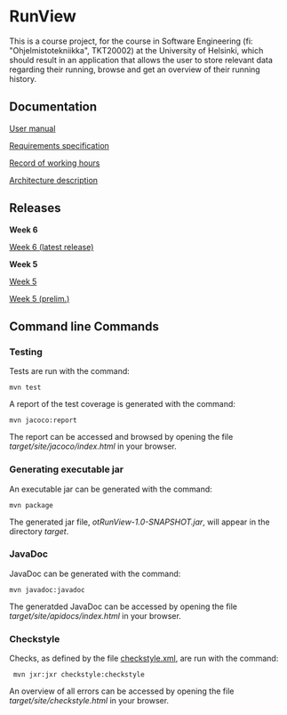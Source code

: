 # RunView

This is a course project, for the course in Software Engineering (fi: "Ohjelmistotekniikka", TKT20002) at the University of Helsinki, which should result in an application that allows the user to store relevant data regarding their running, browse and get an overview of their running history.


## Documentation

[User manual](https://github.com/jrhel/ot-harjoitustyo2020/blob/master/documentation/User%20manual.md)

[Requirements specification](https://github.com/jrhel/ot-harjoitustyo2020/blob/master/documentation/Requirements%20specification.md)

[Record of working hours](https://github.com/jrhel/ot-harjoitustyo2020/blob/master/documentation/Record%20of%20working%20hours.md)

[Architecture description](https://github.com/jrhel/ot-harjoitustyo2020/blob/master/documentation/Architecture%20description.md)

## Releases

**Week 6**

[Week 6 (latest release)](https://github.com/jrhel/ot-harjoitustyo2020/releases/tag/week_6)

**Week 5**

[Week 5](https://github.com/jrhel/ot-harjoitustyo2020/releases/tag/week_5)

[Week 5 (prelim.)](https://github.com/jrhel/ot-harjoitustyo2020/releases/tag/week_5_(prelim.))

## Command line Commands

### Testing

Tests are run with the command:

```
mvn test
```

A report of the test coverage is generated with the command:

```
mvn jacoco:report
```

The report can be accessed and browsed by opening the file _target/site/jacoco/index.html_ in your browser.

### Generating executable jar

An executable jar can be generated with the command:

```
mvn package
```

The generated jar file, _otRunView-1.0-SNAPSHOT.jar_, will appear in the directory _target_.

### JavaDoc

JavaDoc can be generated with the command: 

```
mvn javadoc:javadoc
```

The generatded JavaDoc can be accessed by opening the file _target/site/apidocs/index.html_ in your browser.

### Checkstyle

Checks, as defined by the file [checkstyle.xml](https://github.com/jrhel/ot-harjoitustyo2020/blob/master/otRunView/checkstyle.xml), are run with the command:

```
 mvn jxr:jxr checkstyle:checkstyle
```

An overview of all errors can be accessed by opening the file _target/site/checkstyle.html_ in your browser.






